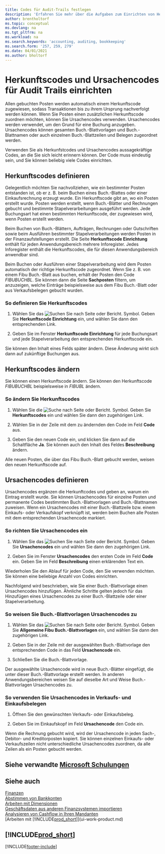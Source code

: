```yaml
---
title: Codes für Audit-Trails festlegen
description: 'Erfahren Sie mehr über die Aufgaben zum Einrichten von Herkunftscodes und Ursachencodes ein, mit denen Sie Audit-Trails verfolgen können.'
author: brentholtorf
ms.topic: conceptual
ms.devlang: na
ms.tgt_pltfrm: na
ms.workload: na
ms.search.keywords: 'accounting, auditing, bookkeeping'
ms.search.form: '257, 259, 279'
ms.date: 04/01/2021
ms.author: bholtorf
---
```

# Herkunftscodes und Ursachencodes für Audit Trails einrichten

Allen gebuchten Posten werden automatisch einem Herkunftscode zugewiesen, sodass Transaktionen bis zu ihrem Ursprung nachverfolgt werden können. Wenn Sie Posten einen zusätzlichen Herkunftscode zuordnen möchten, können Sie Ursachencodes verwenden. Ursachencodes werden verwendet, um den Grund für eine Buchung anzugeben. Ursachencodes können gesamten Buch.-Blattvorlagen und Buch.-Blattnamen oder auch einzelnen Buch.-Blattzeilen und Belegen zugeordnet werden.  

Verwenden Sie als Herkunfstcodes und Ursachencodes aussagekräftige Codes, an die Sie sich leicht erinnern können. Der Code muss eindeutig sein, und Sie können beliebig viele Codes einrichten.

## Herkunftscodes definieren

Gelegentlich möchten Sie nachvollziehen, wie ein bestimmter Posten entstanden ist, ob er z. B. beim Buchen eines Buch.-Blattes oder einer Einkaufsrechnung erzeugt wurde. Ein Herkunftscode gibt an, wo ein Posten erstellt wurde. Posten werden erstellt, wenn Buch.-Blätter und Rechnungen gebucht und bestimmte Stapelverarbeitungen ausgeführt werden. Jede Buchungsart hat einen bestimmten Herkunftscode, der zugewiesen wird, wenn Posten erstellt werden.  

Beim Buchen von Buch.-Blättern, Aufträgen, Rechnungen oder Gutschriften sowie beim Ausführen bestimmter Stapelverarbeitungen werden Posten in der Finanzaufstellungen erstellt. Die Seite **Herkunftscode Einrichtung** enthält für jeden Anwendungsbereich mehrere Inforegister. Jedes Inforegister enthält die Herkunftscodes, die für diesen Anwendungsbereich anwendbar sind.

Beim Buchen oder Ausführen einer Stapelverarbeitung wird dem Posten automatisch der richtige Herkunftscode zugeordnet. Wenn Sie z. B. von einem Fibu Buch.-Blatt aus buchen, erhält der Posten den Code *FIBUBUCHBL*. Sie können dann die Seite **Sachposten** filtern, um anzuzeigen, welche Einträge beispielsweise aus dem Fibu Buch.-Blatt oder aus Verkaufsbelegen gebucht wurden.

### So definieren Sie Herkunftscodes

1. Wählen Sie das ![Suchen Sie nach Seite oder Bericht.](media/ui-search/search_small.png "Suche nach Seiten- oder Berichtssymbolen") Symbol. Geben Sie **Herkunftscode Einrichtung** ein, und wählen Sie dann den entsprechenden Link.  

2. Geben Sie im Fenster **Herkunftscode Einrichtung** für jede Buchungsart und jede Stapelverarbeitung den entsprechenden Herkunftscode ein.  

Sie können den Inhalt eines Felds später ändern. Diese Änderung wirkt sich dann auf zukünftige Buchungen aus.

## Herkunftscodes ändern

Sie können einen Herkunftscode ändern. Sie können den Herkunftscode *FIBUBUCHBL* beispielsweise in *FIBUBL* ändern.

### So ändern Sie Herkunftscodes

1. Wählen Sie die ![Suche nach Seite oder Bericht.](media/ui-search/search_small.png "Suche nach Seiten- oder Berichtssymbolen") Symbol. Geben Sie **Herkunftscodes** ein und wählen Sie dann den zugehörigen Link.

2. Wählen Sie in der Zeile mit dem zu ändernden den Code im Feld **Code** aus.

3. Geben Sie den neuen Code ein, und klicken Sie dann auf die Schaltfläche **Ja**. Sie können auch den Inhalt des Feldes **Beschreibung** ändern.

Alle neuen Posten, die über das Fibu Buch.-Blatt gebucht werden, weisen den neuen Herkunftscode auf.

## Ursachencodes definieren

Ursachencodes ergänzen die Herkunftcodes und geben an, warum ein Eintrag erstellt wurde. Sie können Ursachencodes für einzelne Posten und permanente Codes bestimmten Buch.-Blattvorlagen und Buch.-Blattnamen zuweisen. Wenn ein Ursachencodes mit einer Buch.-Blattzeile bzw. einem Einkaufs- oder Verkaufskopf verknüpft ist, werden beim Buchen alle Posten mit dem entsprechenden Ursachencode markiert.  

### So richten Sie Ursachencodes ein

1. Wählen Sie das ![Suchen Sie nach Seite oder Bericht.](media/ui-search/search_small.png "Suche nach Seiten- oder Berichtssymbolen")  Symbol. Geben Sie **Ursachencodes** ein und wählen Sie dann den zugehörigen Link.

2. Geben Sie im Fenster **Ursachencodes** den ersten Code im Feld **Code** ein. Geben Sie im Feld **Beschreibung** einen erklärenden Text ein.

Wiederholen Sie den Ablauf für jeden Code, den Sie verwenden möchten. Sie können eine beliebige Anzahl von Codes einrichten.

Nachfolgend wird beschrieben, wie Sie einer Buch.-Blattvorlage einen Ursachencodes hinzufügen. Ähnliche Schritte gelten jedoch für das Hinzufügen eines Ursachencodes zu einer Buch.-Blattzeile oder einer Stapelverarbeitung.  

### So weisen Sie Buch.-Blattvorlagen Ursachencodes zu

1. Wählen Sie das ![Suchen Sie nach Seite oder Bericht.](media/ui-search/search_small.png "Suche nach Seiten- oder Berichtssymbolen")  Symbol. Geben Sie **Allgemeine Fibu Buch.-Blattvorlagen** ein, und wählen Sie dann den zugehörigen Link.

2. Geben Sie in der Zeile mit der ausgewählten Buch.-Blattvorlage den entsprechenden Code in das Feld **Ursachencode** ein.

3. Schließen Sie die Buch.-Blattvorlage.

Der ausgewählte Ursachencode wird in neue Buch.-Blätter eingefügt, die unter dieser Buch.-Blattvorlage erstellt werden. In anderen Anwendungsbereichen weisen Sie auf dieselbe Art und Weise Buch.-Blattvorlagen Ursachencodes zu.

### So verwenden Sie Ursachencodes in Verkaufs- und Einkaufsbelegen

1. Öffnen Sie den gewünschten Verkaufs- oder Einkaufsbeleg.

2. Geben Sie im Einkaufskopf im Feld **Ursachencode** den Code ein.

Wenn die Rechnung gebucht wird, wird der Ursachencode in jeden Sach-, Debitor- und Kreditorposten kopiert. Sie können einzelnen Einkaufs- oder Verkaufszeilen nicht unterschiedliche Ursachencodes zuordnen, da alle Zeilen als ein Posten gebucht werden.

## Siehe verwandte [Microsoft Schulungen](/training/paths/set-up-financial-management-dynamics-365-business-central/)

## Siehe auch

[Finanzen](finance.md)  
[Abstimmen von Bankkonten](bank-manage-bank-accounts.md)  
[Arbeiten mit Dimensionen](finance-dimensions.md)  
[Geschäftsdaten aus anderen Finanzsystemen importieren](across-import-data-configuration-packages.md)  
[Analysieren von Cashflow in Ihren Mandanten](finance-analyze-cash-flow.md)  
[Arbeiten mit [!INCLUDE[prod_short](includes/prod_short.md)]](ui-work-product.md)  

## [!INCLUDE[prod_short](includes/free_trial_md.md)]  


[!INCLUDE[footer-include](includes/footer-banner.md)]

